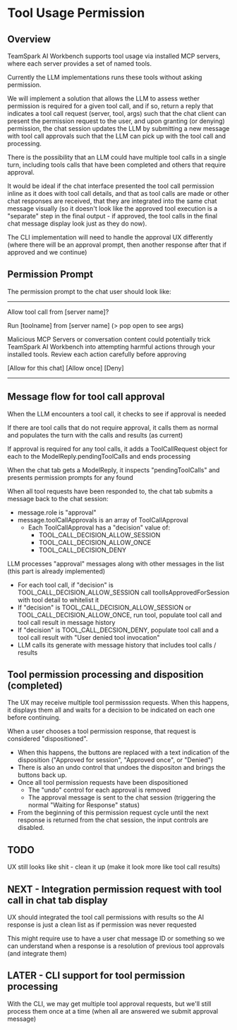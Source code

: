 # Tool Usage Permission

## Overview

TeamSpark AI Workbench supports tool usage via installed MCP servers, where each server provides a set of named tools.

Currently the LLM implementations runs these tools without asking permission.

We will implement a solution that allows the LLM to assess wether permission is required for a given tool call, and if so, return a reply that indicates a tool call request (server, tool, args) such that the chat client can present the permission request to the user, and upon granting (or denying) permission, the chat session updates the LLM by submitting a new message with tool call approvals such that the LLM can pick up with the tool call and processing.

There is the possibility that an LLM could have multiple tool calls in a single turn, including tools calls that have been completed and others that require approval.

It would be ideal if the chat interface presented the tool call permission inline as it does with tool call details, and that as tool calls are made or other chat responses are received, that they are integrated into the same chat message visually (so it doesn't look like the approved tool execution is a "separate" step in the final output - if approved, the tool calls in the final chat message display look just as they do now).

The CLI implementation will need to handle the approval UX differently (where there will be an approval prompt, then another response after that if approved and we continue)

## Permission Prompt

The permission prompt to the chat user should look like:

----

Allow tool call from [server name]?

  Run [toolname] from [server name] (> pop open to see args)

Malicious MCP Servers or conversation content could potentially trick TeamSpark AI Workbench into attempting harmful actions through your installed tools.
<bold>Review each action carefully before approving</bold>

[Allow for this chat] [Allow once] [Deny]

----

## Message flow for tool call approval

When the LLM encounters a tool call, it checks to see if approval is needed

If there are tool calls that do not require approval, it calls them as normal and populates the turn with the calls and results (as current)

If approval is required for any tool calls, it adds a ToolCallRequest object for each to the ModelReply.pendingToolCalls and ends processing

When the chat tab gets a ModelReply, it inspects "pendingToolCalls" and presents permission prompts for any found

When all tool requests have been responded to, the chat tab submits a message back to the chat session:
- message.role is "approval" 
- message.toolCallApprovals is an array of ToolCallApproval
  - Each ToolCallApproval has a "decision" value of:
    - TOOL_CALL_DECISION_ALLOW_SESSION
    - TOOL_CALL_DECISION_ALLOW_ONCE
    - TOOL_CALL_DECISION_DENY

LLM processes "approval" messages along with other messages in the list (this part is already implemented)
- For each tool call, if "decision" is TOOL_CALL_DECISION_ALLOW_SESSION call toolIsApprovedForSession with tool detail to whitelist it
- If "decision" is TOOL_CALL_DECISION_ALLOW_SESSION or TOOL_CALL_DECISION_ALLOW_ONCE, run tool, populate tool call and tool call result in message history
- If "decision" is TOOL_CALL_DECSION_DENY, populate tool call and a tool call result with "User denied tool invocation"
- LLM calls its generate with message history that includes tool calls / results

## Tool permission processing and disposition (completed)

The UX may receive multiple tool permisssion requests.  When this happens, it displays them all and waits for a decision to be indicated on each one before continuing.

When a user chooses a tool permission response, that request is considered "dispositioned".  
- When this happens, the buttons are replaced with a text indication of the disposition ("Approved for session", "Approved once", or "Denied")
- There is also an undo control that undoes the dispositon and brings the buttons back up.
- Once all tool permission requests have been dispositioned
  - The "undo" control for each approval is removed
  - The approval message is sent to the chat session (triggering the normal "Waiting for Response" status)
- From the beginning of this permission request cycle until the next response is returned from the chat session, the input controls are disabled.

## TODO

UX still looks like shit - clean it up (make it look more like tool call results)

## NEXT - Integration permission request with tool call in chat tab display

UX should integrated the tool call permissions with results so the AI response is just a clean list as if permission was never requested

This might require use to have a user chat message ID or something so we can understand when a response is a resolution of previous tool approvals (and integrate them)

## LATER - CLI support for tool permission processing

With the CLI, we may get multiple tool approval requests, but we'll still process them once at a time (when all are answered we submit approval message)

